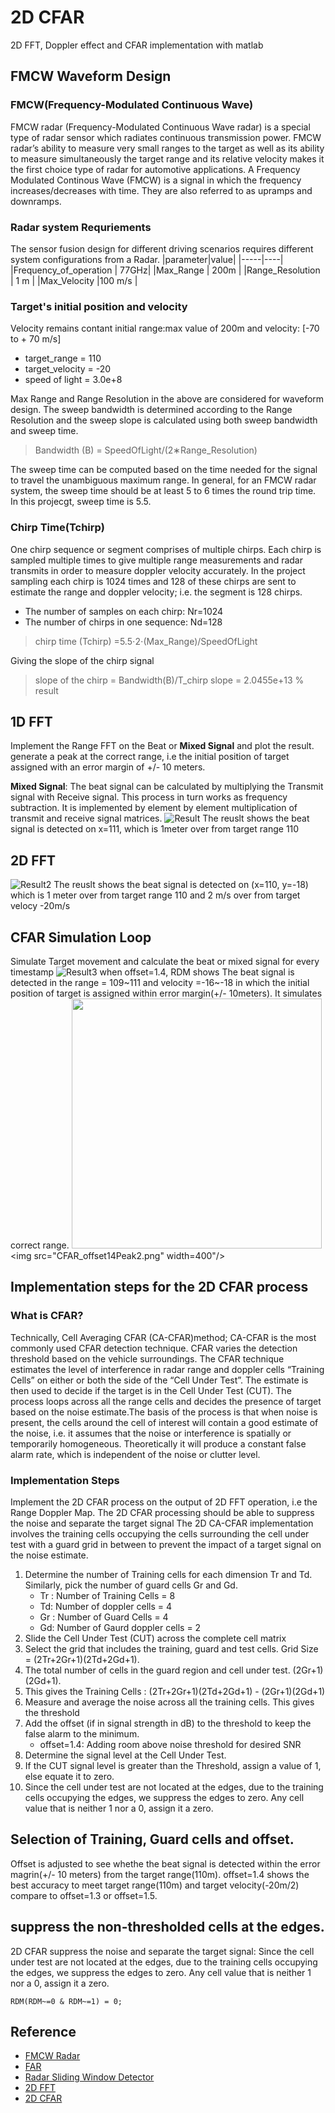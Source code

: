 # 2D CFAR 
2D FFT, Doppler effect and CFAR implementation with matlab

## FMCW Waveform Design
### FMCW(Frequency-Modulated Continuous Wave)
FMCW radar (Frequency-Modulated Continuous Wave radar) is a special type of radar sensor which radiates continuous transmission power. FMCW radar’s ability to measure very small ranges to the target as well as its ability to measure simultaneously the target range and its relative velocity makes it the first choice type of radar for automotive applications. A Frequency Modulated Continous Wave (FMCW) is a signal in which the frequency increases/decreases with time. They are also referred to as upramps and downramps.

### Radar system Requriements
The sensor fusion design for different driving scenarios requires different system configurations from a Radar. 
|parameter|value|
|-----|----|
|Frequency_of_operation | 77GHz|
|Max_Range | 200m |
|Range_Resolution | 1 m |
|Max_Velocity |100 m/s |

### Target's initial position and velocity 
Velocity remains contant initial range:max value of 200m and velocity: [-70 to + 70 m/s]
* target_range = 110
* target_velocity = -20
* speed of light = 3.0e+8

Max Range and Range Resolution in the above are considered  for waveform design.
The sweep bandwidth is determined according to the Range Resolution and the sweep slope is calculated using both sweep bandwidth and sweep time.
> Bandwidth (B) = SpeedOfLight/(2∗Range_Resolution)

The sweep time can be computed based on the time needed for the signal to travel the unambiguous maximum range. In general, for an FMCW radar system, the sweep time should be at least 5 to 6 times the round trip time. In this projecgt, sweep time is 5.5.

### Chirp Time(Tchirp)
One chirp sequence or segment comprises of multiple chirps. Each chirp is sampled multiple times to give multiple range measurements and radar transmits in order to measure doppler velocity accurately.
In the project sampling each chirp is 1024 times and 128 of these chirps are sent to estimate the range and doppler velocity; i.e. the segment is 128 chirps.
* The number of samples on each chirp: Nr=1024
* The number of chirps in one sequence: Nd=128
> chirp time (Tchirp) =5.5⋅2⋅(Max_Range)/SpeedOfLight

Giving the slope of the chirp signal
> slope of the chirp  = Bandwidth(B)/T_chirp
> slope = 2.0455e+13 % result

## 1D FFT
Implement the Range FFT on the Beat or **Mixed Signal** and plot the result.
generate a peak at the correct range, i.e the initial position of target assigned with an error margin of +/- 10 meters.

**Mixed Signal**: The beat signal can be calculated by multiplying the Transmit signal with Receive signal. This process in turn works as frequency subtraction. It is implemented by element by element multiplication of transmit and receive signal matrices.
![Result](1DFFT.png)
The reuslt shows the beat signal is detected on x=111, which is 1meter over from target range 110  
## 2D FFT
![Result2](2DFFT.png)
The reuslt shows the beat signal is detected on (x=110, y=-18) which is 1 meter over from target range 110 and 2 m/s over from target velocy -20m/s
## CFAR Simulation Loop 
Simulate Target movement and calculate the beat or mixed signal for every timestamp
![Result3](CFAR.png)
when offset=1.4, RDM shows The beat signal is detected in the range = 109~111 and velocity =-16~-18 in which the initial position of target is assigned within error margin(+/- 10meters). It simulates correct range. 
<img src = "CFAR_offset14Peak.png" width =400/> <img src="CFAR_offset14Peak2.png" width=400"/>
## Implementation steps for the 2D CFAR process
### What is CFAR? 
Technically, Cell Averaging CFAR (CA-CFAR)method; CA-CFAR is the most commonly used CFAR detection technique. CFAR varies the detection threshold based on the vehicle surroundings. The CFAR technique estimates the level of interference in radar range and doppler cells “Training Cells” on either or both the side of the “Cell Under Test”. The estimate is then used to decide if the target is in the Cell Under Test (CUT).
The process loops across all the range cells and decides the presence of target based on the noise estimate.The basis of the process is that when noise is present, the cells around the cell of interest will contain a good estimate of the noise, i.e. it assumes that the noise or interference is spatially or temporarily homogeneous. Theoretically it will produce a constant false alarm rate, which is independent of the noise or clutter level.
### Implementation Steps 
Implement the 2D CFAR process on the output of 2D FFT operation, i.e the Range Doppler Map.
The 2D CFAR processing should be able to suppress the noise and separate the target signal
The 2D CA-CFAR implementation involves the training cells occupying the cells surrounding the cell under test with a guard grid in between to prevent the impact of a target signal on the noise estimate.

1. Determine the number of Training cells for each dimension Tr and Td. Similarly, pick the number of guard cells Gr and Gd.
    * Tr : Number of Training Cells = 8 
    * Td: Number of doppler cells = 4 
    * Gr : Number of Guard Cells = 4 
    * Gd: Number of Gaurd doppler cells = 2 
2. Slide the Cell Under Test (CUT) across the complete cell matrix
3. Select the grid that includes the training, guard and test cells. Grid Size = (2Tr+2Gr+1)(2Td+2Gd+1).
4. The total number of cells in the guard region and cell under test. (2Gr+1)(2Gd+1).
5. This gives the Training Cells : (2Tr+2Gr+1)(2Td+2Gd+1) - (2Gr+1)(2Gd+1)
6. Measure and average the noise across all the training cells. This gives the threshold
7. Add the offset (if in signal strength in dB) to the threshold to keep the false alarm to the minimum.
    * offset=1.4: Adding room above noise threshold for desired SNR 
8. Determine the signal level at the Cell Under Test.
9. If the CUT signal level is greater than the Threshold, assign a value of 1, else equate it to zero.
10. Since the cell under test are not located at the edges, due to the training cells occupying the edges, we suppress the edges to zero. Any cell value that is neither 1 nor a 0, assign it a zero.


## Selection of Training, Guard cells and offset.
Offset is adjusted to see whethe the beat signal is detected within the error magrin(+/- 10 meters) from the target range(110m). offset=1.4 shows the best accuracy to meet target range(110m) and target velocity(-20m/2) compare to offset=1.3 or offset=1.5.

## suppress the non-thresholded cells at the edges.
2D CFAR suppress the noise and separate the target signal: Since the cell under test are not located at the edges, due to the training cells occupying the edges, we suppress the edges to zero. Any cell value that is neither 1 nor a 0, assign it a zero.
```code
RDM(RDM~=0 & RDM~=1) = 0;
```
## Reference 
* [FMCW Radar](https://www.radartutorial.eu/02.basics/Frequency%20Modulated%20Continuous%20Wave%20Radar.en.html)
* [FAR](https://www.radartutorial.eu/01.basics/False%20Alarm%20Rate.en.html)
* [Radar Sliding Window Detector](https://arxiv.org/pdf/1709.09786.pdf)
* [2D FFT](https://www.mathworks.com/help/matlab/ref/fft2.html)
* [2D CFAR](https://www.mathworks.com/help/phased/ref/phased.cfardetector2d.step.html)

